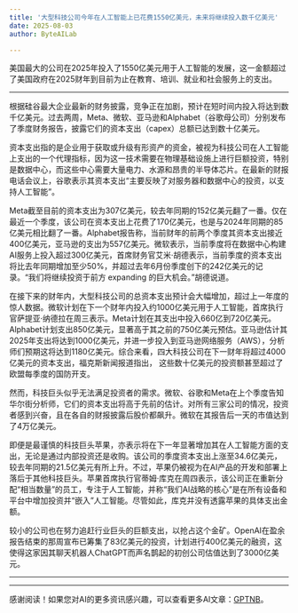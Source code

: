```yaml
---
title: '大型科技公司今年在人工智能上已花费1550亿美元，未来将继续投入数千亿美元'
date: 2025-08-03
author: ByteAILab

---
```


美国最大的公司在2025年投入了1550亿美元用于人工智能的发展，这一金额超过了美国政府在2025财年到目前为止在教育、培训、就业和社会服务上的支出。

---
根据硅谷最大企业最新的财务披露，竞争正在加剧，预计在短时间内投入将达到数千亿美元。过去两周，Meta、微软、亚马逊和Alphabet（谷歌母公司）分别发布了季度财务报告，披露它们的资本支出（capex）总额已达到数十亿美元。 

资本支出指的是企业用于获取或升级有形资产的资金，被视为科技公司在人工智能上支出的一个代理指标，因为这一技术需要在物理基础设施上进行巨额投资，特别是数据中心，而这些中心需要大量电力、水源和昂贵的半导体芯片。在最新的财报电话会议上，谷歌表示其资本支出“主要反映了对服务器和数据中心的投资，以支持人工智能”。 

Meta截至目前的资本支出为307亿美元，较去年同期的152亿美元翻了一番。仅在最近一个季度，该公司在资本支出上花费了170亿美元，也是与2024年同期的85亿美元相比翻了一番。Alphabet报告称，当前财年的前两个季度其资本支出接近400亿美元，亚马逊的支出为557亿美元。微软表示，当前季度将在数据中心构建AI服务上投入超过300亿美元，首席财务官艾米·胡德表示，当前季度的资本支出将比去年同期增加至少50%，并超过去年6月份季度创下的242亿美元的记录。“我们将继续投资于前方 expanding 的巨大机会。”胡德说道。

在接下来的财年内，大型科技公司的总资本支出预计会大幅增加，超过上一年度的惊人数据。微软计划在下一个财年内投入约1000亿美元用于人工智能，首席执行官萨提亚·纳德拉在周三表示。Meta计划在其支出中投入660亿到720亿美元。Alphabet计划支出850亿美元，显著高于其之前的750亿美元预估。亚马逊估计其2025年支出将达到1000亿美元，并进一步投入到亚马逊网络服务（AWS），分析师们预期这将达到1180亿美元。综合来看，四大科技公司在下一财年将超过4000亿美元的资本支出，福克斯新闻报道指出， 这些数十亿美元的投资额甚至超过了欧盟每季度的国防开支。

然而，科技巨头似乎无法满足投资者的需求。微软、谷歌和Meta在上个季度告知华尔街分析师，它们的资本支出将高于先前的估计。对所有三家公司的情况，投资者感到兴奋，且在各自的财报披露后股价都飙升。微软在其报告后一天的市值达到了4万亿美元。

即便是最谨慎的科技巨头苹果，亦表示将在下一年显著增加其在人工智能方面的支出，无论是通过内部投资还是收购。该公司的季度资本支出上涨至34.6亿美元，较去年同期的21.5亿美元有所上升。不过，苹果仍被视为在AI产品的开发和部署上落后于其他科技巨头。苹果首席执行官蒂姆·库克在周四表示，该公司正在重新分配“相当数量”的员工，专注于人工智能，并称“我们AI战略的核心”是在所有设备和平台中增加投资并“嵌入”人工智能。尽管如此，库克并没有透露苹果的具体支出金额。

较小的公司也在努力追赶行业巨头的巨额支出，以抢占这个金矿。OpenAI在盈余报告结束的那周宣布已筹集了83亿美元的投资，计划进行400亿美元的融资，这使得这家因其聊天机器人ChatGPT而声名鹊起的初创公司估值达到了3000亿美元。

---
---
感谢阅读！如果您对AI的更多资讯感兴趣，可以查看更多AI文章：[GPTNB](https://gptnb.com)。